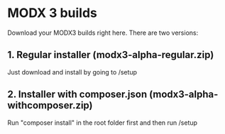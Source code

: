 # MODX 3 builds
Download your MODX3 builds right here. There are two versions:

## 1. Regular installer (modx3-alpha-regular.zip)

Just download and install by going to /setup

## 2. Installer with composer.json (modx3-alpha-withcomposer.zip)

Run "composer install" in the root folder first and then run /setup
